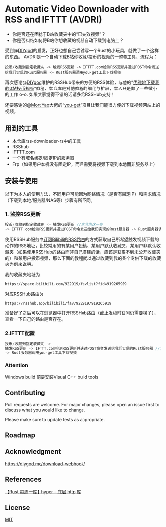 # **A**utomatic **V**ideo **D**ownloader with **R**SS and **I**FTTT (AVDRI)

- 你是否还在困扰于B站收藏夹中的“已失效视频”？
- 你是否纠结如何将B站你想收藏的视频自动下载到电脑上？

受到@[DIYgod](https://github.com/DIYgod)的启发，正好也想自己尝试写一个Rust的小玩具，就做了一个这样的东西。
AVDRI是一个自动下载B站你收藏/投币的视频的一整套工具，流程为：
```
投币/收藏到指定收藏夹 -> 触发RSS更新 -> IFTTT.com检测RSS更新并通过POST命令发送给我们实现的Rust服务器 -> Rust服务器调用you-get工具下载视频
```

再次感谢@[DIYgod](https://github.com/DIYgod)维护的RSSHub带来的方便的RSS体验，与他的“[优雅地下载我的B站投币视频](https://diygod.me/download-webhook/)”教程，本仓库是对他教程的细化与扩展，本人只是做了一些微小的工作 o-o.
如果大家觉得不错的话请多给RSSHub支持！

还要感谢的@[Mort Yao](https://github.com/soimort)大佬的“[you-get](https://github.com/soimort/you-get)”项目让我们能很方便的下载视频网站上的视频。

## 用到的工具

- 本仓库rss-downloader-rs中的工具
- RSShub
- IFTTT.com
- 一个有域名绑定/固定IP的服务器
- Frp（如果用户本机没有固定IP，而且需要将视频下载到本地而非服务器上）

## 安装与使用

以下为本人的使用方法，不同用户可能因为网络情况（是否有固定IP）和需求情况（下载到本地/服务器/NAS等）步骤有所不同。

### 1. 监控RSS更新
```c
投币/收藏到指定收藏夹 -> 触发RSS更新 //本节为这一步
-> IFTTT.com检测RSS更新并通过POST命令发送给我们实现的Rust服务器 -> Rust服务器调用you-get工具下载视频
```
使用RSSHub服务中[订阅Bilibili的RSS路由](https://docs.rsshub.app/social-media.html#bilibili)的方式获取自己所希望触发视频下载的动作的RSS地址，比较常用的有某用户投稿、某用户默认收藏夹、某用户非默认收藏夹（如果使用RSSHub的路由而非自己搭建的话，应该是获取不到未公开收藏夹的）和某用户投币视频，那么下面的教程就以通过收藏到我的某个专供下载的收藏夹为例来说明。

我的收藏夹地址为
```
https://space.bilibili.com/922919/favlist?fid=919265919
```
对应RSSHub路由为
```
https://rsshub.app/bilibili/fav/922919/919265919
```

准备好了之后可以在浏览器中打开RSSHub路由（截止发稿时访问仍需要梯子），查看一下自己的路由是否存在。

### 2.IFTTT配置
```c
投币/收藏到指定收藏夹 -> 
触发RSS更新 -> IFTTT.com检测RSS更新并通过POST命令发送给我们实现的Rust服务器 //本节为这一步
-> Rust服务器调用you-get工具下载视频
```

### Attention
Windows build 前要安装Visual C++ build tools
## Contributing
Pull requests are welcome. For major changes, please open an issue first to discuss what you would like to change.

Please make sure to update tests as appropriate.

## Roadmap


## Acknowledgment
https://diygod.me/download-webhook/

## References
[【Rust 每周一库】hyper - 底层 http 库](https://www.chainnews.com/articles/617213876836.htm)

## License
[MIT](https://choosealicense.com/licenses/mit/)
